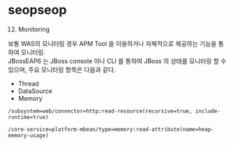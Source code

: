 # seopseop
12. Monitoring

보통 WAS의 모니터링 경우 APM Tool 을 이용하거나 자체적으로 제공하는 기능을 통하여 모니터링.  
JBossEAP6 는 JBoss console 이나 CLI 를 통하여 JBoss 의 상태를 모니터링 할 수 있으며,  주요 모니터링 항목은 다음과 같다.

 - Thread 
 - DataSource
 - Memory 
```
/subsystem=web/connector=http:read-resource(recursive=true, include-runtime=true)
```
```
/core-service=platform-mbean/type=memory:read-attribute(name=heap-memory-usage)
```
